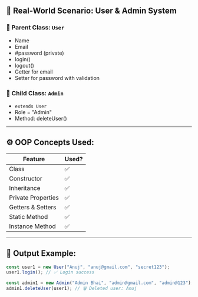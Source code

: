 ## 💼 Real-World Scenario: User & Admin System

### 🔹 Parent Class: `User`
- Name
- Email
- #password (private)
- login()
- logout()
- Getter for email
- Setter for password with validation

### 🔹 Child Class: `Admin`
- `extends User`
- Role = "Admin"
- Method: deleteUser()

---

## ⚙️ OOP Concepts Used:

| Feature              | Used? |
|----------------------|-------|
| Class                | ✅     |
| Constructor          | ✅     |
| Inheritance          | ✅     |
| Private Properties   | ✅     |
| Getters & Setters    | ✅     |
| Static Method        | ✅     |
| Instance Method      | ✅     |

---

## 🎯 Output Example:

```js
const user1 = new User("Anuj", "anuj@gmail.com", "secret123");
user1.login(); // ✅ Login success

const admin1 = new Admin("Admin Bhai", "admin@gmail.com", "admin@123");
admin1.deleteUser(user1); // 🗑️ Deleted user: Anuj
```
